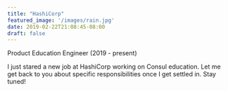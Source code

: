 ```yaml
---
title: "HashiCorp"
featured_image: '/images/rain.jpg'
date: 2019-02-22T21:08:45-08:00
draft: false
---
```


Product Education Engineer (2019 - present)

I just stared a new job at HashiCorp working on Consul education. Let me get back to you about specific responsibilities once I get settled in. Stay tuned!
